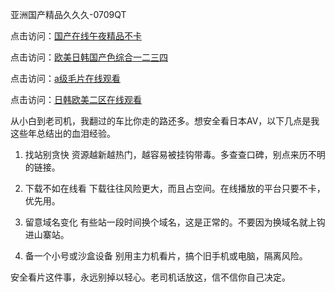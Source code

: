 亚洲国产精品久久久-0709QT

点击访问：<a href="https://heiliaowzu4ur.pages.dev">国产在线午夜精品不卡</a>

点击访问：<a href="https://heiliaoxwd5i8.pages.dev">欧美日韩国产色综合一二三四</a>

点击访问：<a href="https://heiliaoll4qsx.pages.dev">a级毛片在线观看</a>

点击访问：<a href="https://heiliao2dmwwy.pages.dev">日韩欧美二区在线观看</a>


从小白到老司机，我翻过的车比你走的路还多。想安全看日本AV，以下几点是我这些年总结出的血泪经验。

1. 找站别贪快
资源越新越热门，越容易被挂钩带毒。多查查口碑，别点来历不明的链接。

2. 下载不如在线看
下载往往风险更大，而且占空间。在线播放的平台只要不卡，优先用。

3. 留意域名变化
有些站一段时间换个域名，这是正常的。不要因为换域名就上钩进山寨站。

4. 备一个小号或沙盒设备
别用主力机看片，搞个旧手机或电脑，隔离风险。

安全看片这件事，永远别掉以轻心。老司机话放这，信不信你自己决定。


<span style="display:none;">[Canonical link]( https://github.com/alm0700925/188511 ）</span>
